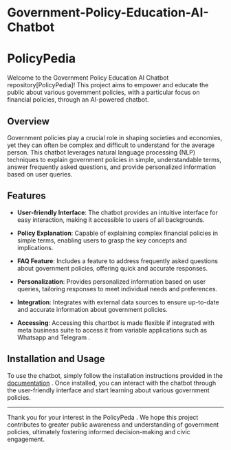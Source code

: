 # Government-Policy-Education-AI-Chatbot
# PolicyPedia


Welcome to the Government Policy Education AI Chatbot repository[PolicyPedia]! This project aims to empower and educate the public about various government policies, with a particular focus on financial policies, through an AI-powered chatbot.

## Overview

Government policies play a crucial role in shaping societies and economies, yet they can often be complex and difficult to understand for the average person. This chatbot leverages natural language processing (NLP) techniques to explain government policies in simple, understandable terms, answer frequently asked questions, and provide personalized information based on user queries.

## Features

- **User-friendly Interface**: The chatbot provides an intuitive interface for easy interaction, making it accessible to users of all backgrounds.
  
- **Policy Explanation**: Capable of explaining complex financial policies in simple terms, enabling users to grasp the key concepts and implications.
  
- **FAQ Feature**: Includes a feature to address frequently asked questions about government policies, offering quick and accurate responses.
  
- **Personalization**: Provides personalized information based on user queries, tailoring responses to meet individual needs and preferences.
  
- **Integration**: Integrates with external data sources to ensure up-to-date and accurate information about government policies.

- **Accessing**: Accessing this chartbot is made flexible if integrated with meta business suite to access it from variable applications such as Whatsapp and Telegram  .


## Installation and Usage

To use the chatbot, simply follow the installation instructions provided in the [documentation](https://github.com/jayanikrishna/Government-Policy-Education-AI-Chatbot/blob/main/Documentation) . Once installed, you can interact with the chatbot through the user-friendly interface and start learning about various government policies.

---

Thank you for your interest in the PolicyPeda  . We hope this project contributes to greater public awareness and understanding of government policies, ultimately fostering informed decision-making and civic engagement.
